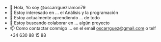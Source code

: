 - 👋 Hola, Yo soy @oscarrguezramon79 
- 👀 Estoy interesado en ... el Análisis y la programación
- 🌱 Estoy actualmente aprendiendo ... de todo
- 💞️ Estoy buscando colaborar en ... algún proyecto
- 📫 Como contactar conmigo ...  en el email oscarrguez@gmail.com o telf +34 630 88 15 88

<!---
oscarrguezramon79/oscarrguezramon79 is a ✨ special ✨ repository because its `README.md` (this file) appears on your GitHub profile.
You can click the Preview link to take a look at your changes.
--->
